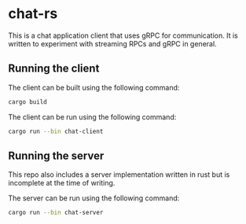 # chat-rs

This is a chat application client that uses gRPC for communication. It is written to experiment with streaming RPCs and gRPC in general.

## Running the client

The client can be built using the following command:

```bash
cargo build
```

The client can be run using the following command:

```bash
cargo run --bin chat-client
```

## Running the server

This repo also includes a server implementation written in rust but is incomplete at the time of writing.

The server can be run using the following command:

```bash
cargo run --bin chat-server
```